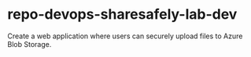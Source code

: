 # repo-devops-sharesafely-lab-dev
Create a web application where users can securely upload files to Azure Blob Storage.

